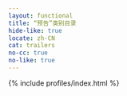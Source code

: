 ```yaml
---
layout: functional
title: “预告”类别目录
hide-like: true
locate: zh-CN
cat: trailers
no-cc: true
no-like: true
---
```

{% include profiles/index.html %}
